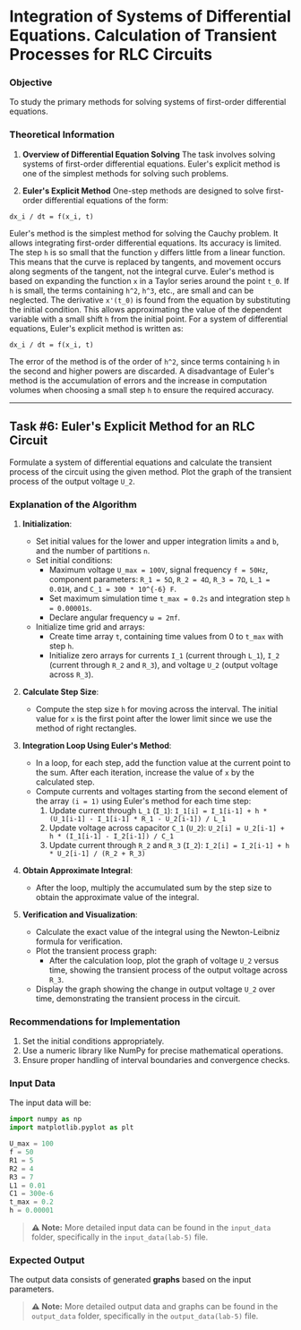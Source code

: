 # Integration of Systems of Differential Equations. Calculation of Transient Processes for RLC Circuits

### Objective
To study the primary methods for solving systems of first-order differential equations.

### Theoretical Information

1. **Overview of Differential Equation Solving**
The task involves solving systems of first-order differential equations. Euler's explicit method is one of the simplest methods for solving such problems.

2. **Euler's Explicit Method**
One-step methods are designed to solve first-order differential equations of the form:
```
dx_i / dt = f(x_i, t)
```
Euler's method is the simplest method for solving the Cauchy problem. It allows integrating first-order differential equations. Its accuracy is limited. The step ```h``` is so small that the function ```y``` differs little from a linear function. This means that the curve is replaced by tangents, and movement occurs along segments of the tangent, not the integral curve. Euler's method is based on expanding the function ```x``` in a Taylor series around the point ```t_0```. If ```h``` is small, the terms containing ```h^2```, ```h^3```, etc., are small and can be neglected. The derivative ```x'(t_0)``` is found from the equation by substituting the initial condition. This allows approximating the value of the dependent variable with a small shift ```h``` from the initial point. For a system of differential equations, Euler's explicit method is written as:
```
dx_i / dt = f(x_i, t)
```
The error of the method is of the order of ```h^2```, since terms containing ```h``` in the second and higher powers are discarded. A disadvantage of Euler's method is the accumulation of errors and the increase in computation volumes when choosing a small step ```h``` to ensure the required accuracy.

---
## Task #6: Euler's Explicit Method for an RLC Circuit
Formulate a system of differential equations and calculate the transient process of the circuit using the given method. Plot the graph of the transient process of the output voltage ```U_2```.

### Explanation of the Algorithm

1. **Initialization**:
    - Set initial values for the lower and upper integration limits ```a``` and ```b```, and the number of partitions ```n```.
    - Set initial conditions:
        - Maximum voltage ```U_max = 100V```, signal frequency ```f = 50Hz```, component parameters: ```R_1 = 5Ω```, ```R_2 = 4Ω```, ```R_3 = 7Ω```, ```L_1 = 0.01H```, and ```C_1 = 300 * 10^{-6} F```.
        - Set maximum simulation time ```t_max = 0.2s``` and integration step ```h = 0.00001s```.
        - Declare angular frequency ```ω = 2πf```.
    - Initialize time grid and arrays:
        - Create time array ```t```, containing time values from 0 to ```t_max``` with step ```h```.
        - Initialize zero arrays for currents ```I_1``` (current through ```L_1```), ```I_2``` (current through ```R_2``` and ```R_3```), and voltage ```U_2``` (output voltage across ```R_3```).

2. **Calculate Step Size**:
    - Compute the step size ```h``` for moving across the interval. The initial value for ```x``` is the first point after the lower limit since we use the method of right rectangles.

3. **Integration Loop Using Euler's Method**:
    - In a loop, for each step, add the function value at the current point to the sum. After each iteration, increase the value of ```x``` by the calculated step.
    - Compute currents and voltages starting from the second element of the array ```(i = 1)``` using Euler's method for each time step:
        1) Update current through ```L_1``` (```I_1```):
        ```I_1[i] = I_1[i-1] + h * (U_1[i-1] - I_1[i-1] * R_1 - U_2[i-1]) / L_1```
        2) Update voltage across capacitor ```C_1``` (```U_2```):
        ```U_2[i] = U_2[i-1] + h * (I_1[i-1] - I_2[i-1]) / C_1```
        3) Update current through ```R_2``` and ```R_3``` (```I_2```):
        ```I_2[i] = I_2[i-1] + h * U_2[i-1] / (R_2 + R_3)```

4. **Obtain Approximate Integral**:
    - After the loop, multiply the accumulated sum by the step size to obtain the approximate value of the integral.

5. **Verification and Visualization**:
    - Calculate the exact value of the integral using the Newton-Leibniz formula for verification.
    - Plot the transient process graph:
        - After the calculation loop, plot the graph of voltage ```U_2``` versus time, showing the transient process of the output voltage across ```R_3```.
    - Display the graph showing the change in output voltage ```U_2``` over time, demonstrating the transient process in the circuit.

### Recommendations for Implementation
1. Set the initial conditions appropriately.
2. Use a numeric library like NumPy for precise mathematical operations.
3. Ensure proper handling of interval boundaries and convergence checks.

### Input Data
The input data will be:
```python
import numpy as np
import matplotlib.pyplot as plt

U_max = 100  
f = 50  
R1 = 5  
R2 = 4  
R3 = 7  
L1 = 0.01  
C1 = 300e-6  
t_max = 0.2  
h = 0.00001  
```
> **⚠️ Note:** More detailed input data can be found in the `input_data` folder, specifically in the `input_data(lab-5)` file.

### Expected Output  
The output data consists of generated **graphs** based on the input parameters.  
> **⚠️ Note:** More detailed output data and graphs can be found in the `output_data` folder, specifically in the `output_data(lab-5)` file.  
